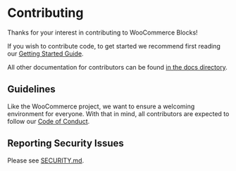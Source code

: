 # Contributing

Thanks for your interest in contributing to WooCommerce Blocks!

If you wish to contribute code, to get started we recommend first reading our [Getting Started Guide](../docs/contributors/getting-started.md).

All other documentation for contributors can be found [in the docs directory](../docs/README.md).

## Guidelines

Like the WooCommerce project, we want to ensure a welcoming environment for everyone. With that in mind, all contributors are expected to follow our [Code of Conduct](./CODE_OF_CONDUCT.md).

## Reporting Security Issues

Please see [SECURITY.md](./SECURITY.md).
